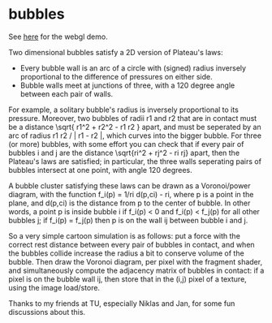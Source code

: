 # bubbles

See [here](https://littlebadger.github.io/bblwebgl.html) for the webgl demo.

Two dimensional bubbles satisfy a 2D version of Plateau's laws:
 * Every bubble wall is an arc of a circle with (signed) radius inversely proportional to the difference of pressures on either side. 
 * Bubble walls meet at junctions of three, with a 120 degree angle between each pair of walls.

For example, a solitary bubble's radius is inversely proportional to its pressure. Moreover, two bubbles of radii r1 and r2 that are in contact must be a distance \sqrt{ r1^2 + r2^2 - r1 r2 } apart, and must be seperated by an arc of radius r1 r2 / | r1 - r2 |, which curves into the bigger bubble. For three (or more) bubbles, with some effort you can check that if every pair of bubbles i and j are the distance \sqrt{ri^2 + rj^2 - ri rj} apart, then the Plateau's laws are satisfied; in particular, the three walls seperating pairs of bubbles intersect at one point, with angle 120 degrees. 

A bubble cluster satisfying these laws can be drawn as a Voronoi/power diagram, with the function f_i(p) = 1/ri d(p,ci) - ri, where p is a point in the plane, and d(p,ci) is the distance from p to the center of bubble. In other words, a point p is inside bubble i if f_i(p) < 0 and f_i(p) < f_j(p) for all other bubbles j; if f_i(p) = f_j(p) then p is on the wall ij between bubble i and j.

So a very simple cartoon simulation is as follows: put a force with the correct rest distance between every pair of bubbles in contact, and when the bubbles collide increase the radius a bit to conserve volume of the bubble. Then draw the Voronoi diagram, per pixel with the fragment shader, and simultaneously compute the adjacency matrix of bubbles in contact: if a pixel is on the bubble wall ij, then store that in the (i,j) pixel of a texture, using the image load/store.

Thanks to my friends at TU, especially Niklas and Jan, for some fun discussions about this.


